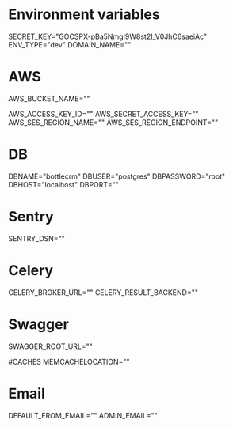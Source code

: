 # Environment variables

SECRET_KEY="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"
ENV_TYPE="dev"
DOMAIN_NAME=""

# AWS
AWS_BUCKET_NAME=""

AWS_ACCESS_KEY_ID=""
AWS_SECRET_ACCESS_KEY=""
AWS_SES_REGION_NAME=""
AWS_SES_REGION_ENDPOINT=""


# DB
DBNAME="bottlecrm"
DBUSER="postgres"
DBPASSWORD="root"
DBHOST="localhost"
DBPORT=""

# Sentry
SENTRY_DSN=""

# Celery
CELERY_BROKER_URL=""
CELERY_RESULT_BACKEND=""

# Swagger
SWAGGER_ROOT_URL=""

#CACHES
MEMCACHELOCATION=""

# Email
DEFAULT_FROM_EMAIL=""
ADMIN_EMAIL=""
